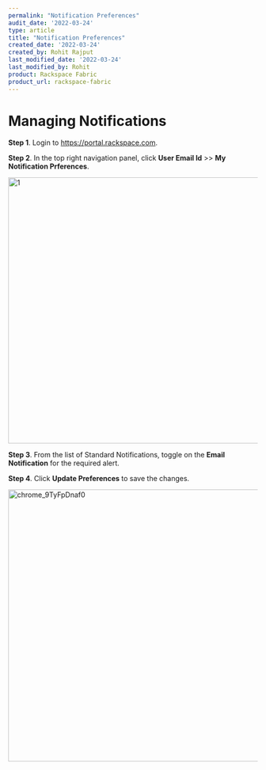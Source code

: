 ```yaml
---
permalink: "Notification Preferences"
audit_date: '2022-03-24'
type: article
title: "Notification Preferences"
created_date: '2022-03-24'
created_by: Rohit Rajput
last_modified_date: '2022-03-24'
last_modified_by: Rohit 
product: Rackspace Fabric
product_url: rackspace-fabric
---
```

Managing Notifications
================================
**Step 1**. Login to https://portal.rackspace.com.

**Step 2**. In the top right navigation panel, click **User Email Id** >> **My Notification Prferences**.

<img width="538" alt="1" src="https://user-images.githubusercontent.com/96761530/159910060-dd0aed1d-fd30-4ba9-ba63-5327d7c02fa3.png">

**Step 3**. From the list of Standard Notifications, toggle on the **Email Notification** for the required alert. 

**Step 4**. Click **Update Preferences** to save the changes.

<img width="550" alt="chrome_9TyFpDnaf0" src="https://user-images.githubusercontent.com/96761530/159918615-6cff92c9-e426-423e-a5f7-fb3fa8f43e2e.png">
